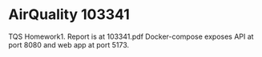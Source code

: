 # AirQuality 103341

TQS Homework1.
Report is at 103341.pdf
Docker-compose exposes API at port 8080 and web app at port 5173.
